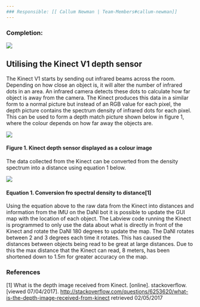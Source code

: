 ```yaml
---
### Responsible: [[ Callum Newman | Team-Members#callum-newman]]
---
```

### Completion: 
<p align="left">
<img src="https://github.com/lboroEESE-16ELD002/I-ProjectDocs/blob/master/Portfolio%20SC/Update%20github%20percentage%20bar/100%25%20updated.PNG">
</p>

## Utilising the Kinect V1 depth sensor

The Kinect V1 starts by sending out infrared beams across the room. Depending on how close an object is, it will alter the number of infrared dots in an area. An infrared camera detects these dots to calculate how far object is away from the camera. The Kinect produces this data in a similar form to a normal picture but instead of an RGB value for each pixel, the depth picture contains the spectrum density of infrared dots for each pixel. This can be used to form a depth match picture shown below in figure 1, where the colour depends on how far away the objects are. 

<p align="left">
<img src="https://github.com/lboroEESE-16ELD002/I-ProjectDocs/blob/master/Portfolio%20SC/Kinect%20dual%20depth%20real%20image.PNG">
</p>

#### Figure 1. Kinect depth sensor displayed as a colour image

The data collected from the Kinect can be converted from the density spectrum into a distance using equation 1 below.

<p align="left">
<img src="https://github.com/lboroEESE-16ELD002/I-ProjectDocs/blob/master/Portfolio%20SC/Kinect%20equation%20screenshot.PNG">
</p>

#### Equation 1. Conversion fro spectral density to distance[1]

Using the equation above to the raw data from the Kinect into distances and information from the IMU on the DaNI bot it is possible to update the GUI map with the location of each object. The Labview code running the Kinect is programmed to only use the data about what is directly in front of the Kinect and rotate the DaNI 180 degrees to update the map. The DaNI rotates between 2 and 3 degrees each time it rotates. This has caused the distances between objects being read to be great at large distances. Due to this the max distance that the Kinect can read, 8 meters, has been shortened down to 1.5m for greater accuracy on the map.

### References

[1] What is the depth image received from Kinect. [online]. stackoverflow. [viewed 07/04/2017]. http://stackoverflow.com/questions/6253620/what-is-the-depth-image-received-from-kinect retrieved 02/05/2017